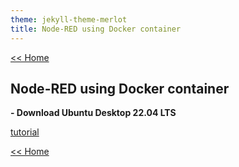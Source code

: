 ```yaml
---
theme: jekyll-theme-merlot
title: Node-RED using Docker container
---
```

[<< Home](https://yaikaew.github.io/index.html)

## Node-RED using Docker container

**- Download Ubuntu Desktop 22.04 LTS**

[tutorial](https://docs.docker.com/engine/install/ubuntu/)



[<< Home](https://yaikaew.github.io/index.html)
